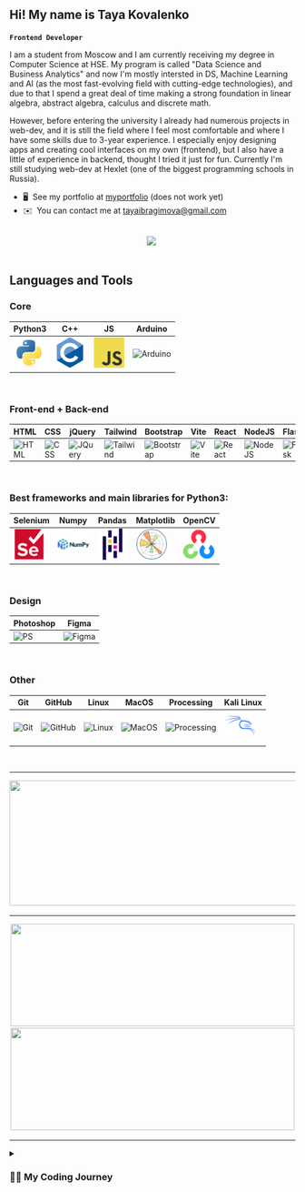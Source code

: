 ## Hi! My name is Taya Kovalenko

**`Frontend Developer`**

I am a student from Moscow and I am currently receiving my degree in Computer Science at HSE. My program is called "Data Science and Business Analytics" and now I'm mostly intersted in DS, Machine Learning and AI (as the most fast-evolving field with cutting-edge technologies), and due to that I spend a great deal of time making a strong foundation in linear algebra, abstract algebra, calculus and discrete math.

However, before entering the university I already had numerous projects in web-dev, and it is still the field where I feel most comfortable and where I have some skills due to 3-year experience. I especially enjoy designing apps and creating cool interfaces on my own (frontend), but I also have a little of experience in backend, thought I tried it just for fun. Currently I'm still studying web-dev at Hexlet (one of the biggest programming schools in Russia).




* 🖥️  See my portfolio at [myportfolio](http://myportfolio.com) (does not work yet)
* ✉️  You can contact me at [tayaibragimova@gmail.com](mailto:tayaibragimova@gmail.com)

<br />
<div align="center"><a href="https://www.github.com/tkvlnko" target="_blank" rel="noreferrer"><img
src="https://img.shields.io/github/followers/tkvlnko?logo=github&style=for-the-badge&color=0891b2&labelColor=1c1917" /></a>
<img src="https://komarev.com/ghpvc/?username=tkvlnko&style=for-the-badge&color=blue" alt=""/>
<!-- [![Telegram Badge](https://img.shields.io/badge/Telegram-blue?style=flat&logo=telegram&logoColor=white)](https://t.me/tkvlnko) -->
</div>
<br />



## Languages and Tools 
<div>

### Core

| Python3 | C++ | JS | Arduino |
|----------|----------|----------|-----|
|  <img src="https://github.com/devicons/devicon/blob/master/icons/python/python-original.svg" title="Python"  alt="Python" width="55" height="55"/> |  <img src="https://github.com/devicons/devicon/blob/master/icons/c/c-original.svg" title="C++"  alt="C++" width="55" height="55"/> |  <img src="https://github.com/devicons/devicon/blob/master/icons/javascript/javascript-original.svg" title="JavaScript" alt="JavaScript" width="55" height="55"/> |  <img src="https://cdn.jsdelivr.net/gh/devicons/devicon/icons/arduino/arduino-original.svg" title="Arduino" alt="Arduino" width="55" height="55"/>|
<br />

### Front-end + Back-end

| HTML | CSS | jQuery | Tailwind | Bootstrap | Vite | React | NodeJS | Flask |
|------|-----|--------|----------|-----------|------|-------|--------|-------|
| <img src="https://cdn.jsdelivr.net/gh/devicons/devicon/icons/html5/html5-plain.svg" alt="HTML" width="55px" height="55px" /> | <img src="https://cdn.jsdelivr.net/gh/devicons/devicon/icons/css3/css3-plain.svg" alt="CSS" width="55px" height="55px" /> | <img src="https://cdn.jsdelivr.net/gh/devicons/devicon/icons/jquery/jquery-original.svg" alt="JQuery" width="55px" height="55px" /> | <img src="https://cdn.jsdelivr.net/gh/devicons/devicon/icons/tailwindcss/tailwindcss-plain.svg" alt="Tailwind" width="55px" height="55px" /> | <img src="https://cdn.jsdelivr.net/gh/devicons/devicon/icons/bootstrap/bootstrap-original.svg" alt="Bootstrap" width="55px" height="55px" /> | <img src="https://raw.githubusercontent.com/danielcranney/readme-generator/main/public/icons/skills/vite-colored.svg" alt="Vite" width="55px" height="55px" /> | <img src="https://cdn.jsdelivr.net/gh/devicons/devicon/icons/react/react-original.svg" alt="React" width="55px" height="55px" /> | <img src="https://cdn.jsdelivr.net/gh/devicons/devicon/icons/nodejs/nodejs-original.svg" alt="NodeJS" width="55px" height="55px" /> | <img src="https://cdn.jsdelivr.net/gh/devicons/devicon/icons/flask/flask-original.svg" alt="Flask" width="55px" height="55px" /> |
<br />

### Best frameworks and main libraries for Python3:

| Selenium | Numpy | Pandas | Matplotlib | OpenCV |
|----------|-------|----------|----------|----------|
|  <img src="https://github.com/devicons/devicon/blob/master/icons/selenium/selenium-original.svg" title="Selenium"  alt="Selenium" width="55" height="55"/>|  <img src="https://github.com/devicons/devicon/blob/master/icons/numpy/numpy-original-wordmark.svg" title="Numpy" alt="Numpy" width="55" height="55"/>|  <img src="https://github.com/devicons/devicon/blob/master/icons/pandas/pandas-original.svg" title="Pandas" alt="Pandas" width="55" height="55"/>|  <img src="https://github.com/devicons/devicon/blob/master/icons/matplotlib/matplotlib-original.svg" title="mpl" alt="mpl" width="55" height="55"/>| <img src="https://github.com/devicons/devicon/blob/master/icons/opencv/opencv-original.svg" title="mpl" alt="mpl" width="55" height="55"/>|

<br />

### Design

| Photoshop | Figma |
|-----------|-------|
| <img src="https://cdn.jsdelivr.net/gh/devicons/devicon/icons/photoshop/photoshop-line.svg" alt="PS" width="55" /> | <img src="https://cdn.jsdelivr.net/gh/devicons/devicon/icons/figma/figma-original.svg" alt="Figma" width="55" height="55" /> |

<br />

### Other

| Git | GitHub | Linux | MacOS | Processing | Kali Linux |
|-----|--------|-------|-------|------------|------------|
| <img src="https://cdn.jsdelivr.net/gh/devicons/devicon/icons/git/git-original.svg" alt="Git" width="55" height="55" /> | <img src="https://cdn.jsdelivr.net/gh/devicons/devicon/icons/github/github-original.svg" alt="GitHub" width="55" height="55" /> | <img src="https://cdn.jsdelivr.net/gh/devicons/devicon/icons/linux/linux-original.svg" alt="Linux" width="55" height="55" /> | <img src="https://upload.wikimedia.org/wikipedia/commons/2/22/MacOS_logo_%282017%29.svg" alt="MacOS" width="55" height="55" /> | <img src="https://cdn.jsdelivr.net/gh/devicons/devicon/icons/processing/processing-original.svg" alt="Processing" width="55" height="55" /> | <img src="https://github.com/canaleal/devicon/blob/new-icon-kali-linux/icons/kalilinux/kalilinux-original-wordmark.svg" alt="Kali Linux" title="Kali Linux" width="55" height="55" /> |

<br />

</div>


---

  
<p align="center">
  <img width="800" height="220" src="https://streak-stats.demolab.com?user=tkvlnko&theme=tokyonight&hide_border=true&border_radius=5&card_width=800">
</p>


---

<p align="center">
  <img width="500" height="180" src="https://github-readme-stats.vercel.app/api?username=tkvlnko&show_icons=true&theme=tokyonight&hide_border=true&border_radius=5"/>
  <img width="500" height="180" src="https://github-readme-stats.vercel.app/api/top-langs/?username=tkvlnko&theme=tokyonight&hide_border=true&border_radius=5&hide_progress=true"/>
</p>


---



<details>
 <summary><h3>👨‍💻 My Coding Journey</h3></summary>
   

### How to reach me :mailbox:

[website]: https://tkvlnko.com
[telegram]: t.me/tkvlnko

